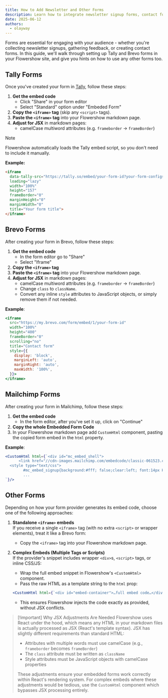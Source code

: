 ```yaml
---
title: How to Add Newsletter and Other Forms
description: Learn how to integrate newsletter signup forms, contact forms, and surveys into your Flowershow site
date: 2025-06-12
authors:
  - olayway
---
```


Forms are essential for engaging with your audience - whether you're collecting newsletter signups, gathering feedback, or creating contact forms. In this guide, we'll walk through setting up Tally and Brevo forms in your Flowershow site, and give you hints on how to use any other forms too.

## Tally Forms

Once you've created your form in [Tally](http://tally.so/), follow these steps:

1. **Get the embed code**
   - Click "Share" in your form editor
   - Select "Standard" option under "Embeded Form"
2. **Copy the `<iframe>` tag** (skip any `<script>` tags).
3. **Paste the `<iframe>` tag** into your Flowershow markdown page.
4. **Adjust for JSX** in markdown pages:
   - camelCase multiword attributes (e.g. `frameborder` -> `frameBorder`)

> [!note]
> Flowershow automatically loads the Tally embed script, so you don't need to include it manually.

**Example:**
```markdown
<iframe
  data-tally-src="https://tally.so/embed/your-form-id?your-form-configs"
  loading="lazy"
  width="100%"
  height="157"
  frameBorder="0"
  marginHeight="0"
  marginWidth="0"
  title="Your form title">
</iframe>
```

## Brevo Forms

After creating your form in Brevo, follow these steps:

1. **Get the embed code**
   - In the form editor go to "Share"
   - Select "Iframe"
2. **Copy the `<iframe>` tag**
3. **Paste the `<iframe>` tag** into your Flowershow markdown page.
4. **Adjust for JSX** in markdown pages:
   - camelCase multiword attributes (e.g. `frameborder` -> `frameBorder`)
   - Change `class` to `className`.
   - Convert any inline `style` attributes to JavaScript objects, or simply remove them if not needed.

**Example**:
```jsx
<iframe
  src="https://my.brevo.com/form/embed/1/your-form-id"
  width="100%"
  height="400"
  frameBorder="0"
  scrolling="no"
  title="Contact form"
  style={{
    display: 'block',
    marginLeft: 'auto',
    marginRight: 'auto',
    maxWidth: '100%',
  }}>
</iframe>
```

## Mailchimp Forms

After creating your form in Mailchimp, follow these steps:

1. **Get the embed code**
   - In the form editor, after you've set it up, click on "Continue"
2. **Copy the whole Embedded Form Code**
3. In your Flowershow markdown page add `CustomHtml` component, pasting the copied form embed in the `html` property.

**Example**:
```jsx
<CustomHtml html={`<div id="mc_embed_shell">
      <link href="//cdn-images.mailchimp.com/embedcode/classic-061523.css" rel="stylesheet" type="text/css">
  <style type="text/css">
        #mc_embed_signup{background:#fff; false;clear:left; font:14px Helvetica,Arial,sans-serif; width: 600px;}
        ...
`}/>
```


## Other Forms

Depending on how your form provider generates its embed code, choose one of the following approaches:

1. **Standalone `<iframe>` embeds**  
   If you receive a single `<iframe>` tag (with no extra `<script>` or wrapper elements), treat it like a Brevo form:
   - Copy the `<iframe>` tag into your Flowershow markdown page.

2. **Complex Embeds (Multiple Tags or Scripts)**  
   If the provider's snippet includes wrapper `<div>`s, `<script>` tags, or inline CSS/JS:
   - Wrap the full embed snippet in Flowershow's `<CustomHtml>` component.
   - Pass the raw HTML as a template string to the `html` prop:
   ```jsx
   <CustomHtml html={`<div id="embed-container">…full embed code…</div><script src="…"></script>`} />
   ```
   - This ensures Flowershow injects the code exactly as provided, without JSX conflicts.

> [!important] Why JSX Adjustments Are Needed
> Flowershow uses React under the hood, which means any HTML in your markdown files is actually processed as JSX (React's template syntax). JSX has slightly different requirements than standard HTML:
> - Attributes with multiple words must use camelCase (e.g., `frameborder` becomes `frameBorder`)
> - The `class` attribute must be written as `className`
> - Style attributes must be JavaScript objects with camelCase properties
> 
> These adjustments ensure your embedded forms work correctly within React's rendering system. For complex embeds where these adjustments would be tedious, use the `CustomHtml` component which bypasses JSX processing entirely.
